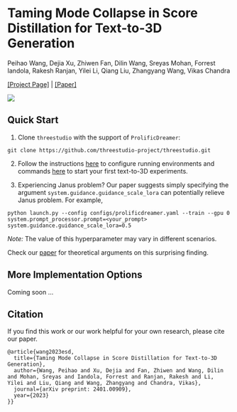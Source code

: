 # Taming Mode Collapse in Score Distillation for Text-to-3D Generation

Peihao Wang, Dejia Xu, Zhiwen Fan, Dilin Wang, Sreyas Mohan, Forrest Iandola, Rakesh Ranjan, Yilei Li, Qiang Liu, Zhangyang Wang, Vikas Chandra

[[Project Page]](https://vita-group.github.io/3D-Mode-Collapse/) | [[Paper]](https://arxiv.org/abs/2401.00909)

![](teaser.gif)

## Quick Start

1. Clone `threestudio` with the support of `ProlificDreamer`:
```
git clone https://github.com/threestudio-project/threestudio.git
```

2. Follow the instructions [here](https://github.com/threestudio-project/threestudio?tab=readme-ov-file#installation) to configure running environments and commands [here](https://github.com/threestudio-project/threestudio?tab=readme-ov-file#supported-models) to start your first text-to-3D experiments.

3. Experiencing Janus problem? Our paper suggests simply specifying the argument `system.guidance.guidance_scale_lora` can potentially relieve Janus problem. For example,
```
python launch.py --config configs/prolificdreamer.yaml --train --gpu 0
system.prompt_processor.prompt=<your_prompt> system.guidance.guidance_scale_lora=0.5
```

*Note:* The value of this hyperparameter may vary in different scenarios.

Check our [paper](https://arxiv.org/abs/2401.00909) for theoretical arguments on this surprising finding.

## More Implementation Options

Coming soon ...

## Citation

If you find this work or our work helpful for your own research, please cite our paper.

```
@article{wang2023esd,
  title={Taming Mode Collapse in Score Distillation for Text-to-3D Generation},
  author={Wang, Peihao and Xu, Dejia and Fan, Zhiwen and Wang, Dilin and Mohan, Sreyas and Iandola, Forrest and Ranjan, Rakesh and Li, Yilei and Liu, Qiang and Wang, Zhangyang and Chandra, Vikas},
  journal={arXiv preprint: 2401.00909},
  year={2023}
}}
```
